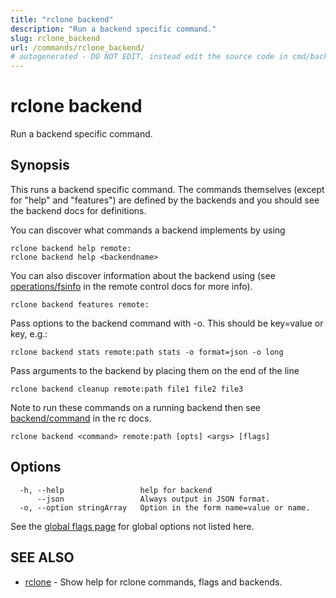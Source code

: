 ```yaml
---
title: "rclone backend"
description: "Run a backend specific command."
slug: rclone_backend
url: /commands/rclone_backend/
# autogenerated - DO NOT EDIT, instead edit the source code in cmd/backend/ and as part of making a release run "make commanddocs"
---
```

# rclone backend

Run a backend specific command.

## Synopsis


This runs a backend specific command. The commands themselves (except
for "help" and "features") are defined by the backends and you should
see the backend docs for definitions.

You can discover what commands a backend implements by using

    rclone backend help remote:
    rclone backend help <backendname>

You can also discover information about the backend using (see
[operations/fsinfo](/rc/#operations/fsinfo) in the remote control docs
for more info).

    rclone backend features remote:

Pass options to the backend command with -o. This should be key=value or key, e.g.:

    rclone backend stats remote:path stats -o format=json -o long

Pass arguments to the backend by placing them on the end of the line

    rclone backend cleanup remote:path file1 file2 file3

Note to run these commands on a running backend then see
[backend/command](/rc/#backend/command) in the rc docs.


```
rclone backend <command> remote:path [opts] <args> [flags]
```

## Options

```
  -h, --help                 help for backend
      --json                 Always output in JSON format.
  -o, --option stringArray   Option in the form name=value or name.
```

See the [global flags page](/flags/) for global options not listed here.

## SEE ALSO

* [rclone](/commands/rclone/)	 - Show help for rclone commands, flags and backends.

